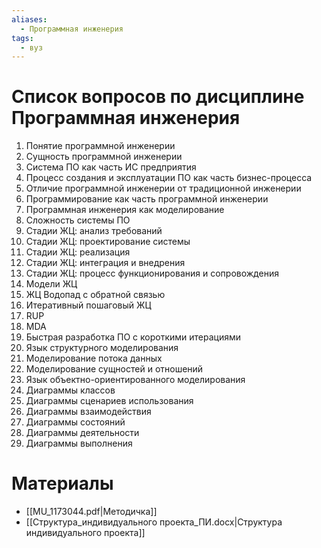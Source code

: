 ```yaml
---
aliases:
  - Программная инженерия
tags:
  - вуз
---
```

# Список вопросов по дисциплине Программная инженерия

1. Понятие программной инженерии
2. Сущность программной инженерии
3. Система ПО как часть ИС предприятия
4. Процесс создания и эксплуатации ПО как часть бизнес-процесса
5. Отличие программной инженерии от традиционной инженерии
6. Программирование как часть программной инженерии
7. Программная инженерия как моделирование
8. Сложность системы ПО
9. Стадии ЖЦ: анализ требований
10. Стадии ЖЦ: проектирование системы
11. Стадии ЖЦ: реализация
12. Стадии ЖЦ: интеграция и внедрения
13. Стадии ЖЦ: процесс функционирования и сопровождения
14. Модели ЖЦ
15. ЖЦ Водопад с обратной связью
16. Итеративный пошаговый ЖЦ
17. RUP
18. MDA
19. Быстрая разработка ПО с короткими итерациями
20. Язык структурного моделирования
21. Моделирование потока данных
22. Моделирование сущностей и отношений
23. Язык объектно-ориентированного моделирования
24. Диаграммы классов
25. Диаграммы сценариев использования
26. Диаграммы взаимодействия
27. Диаграммы состояний
29. Диаграммы деятельности
30. Диаграммы выполнения

# Материалы
- [[MU_1173044.pdf|Методичка]]
- [[Структура_индивидуального проекта_ПИ.docx|Структура индивидуального проекта]]